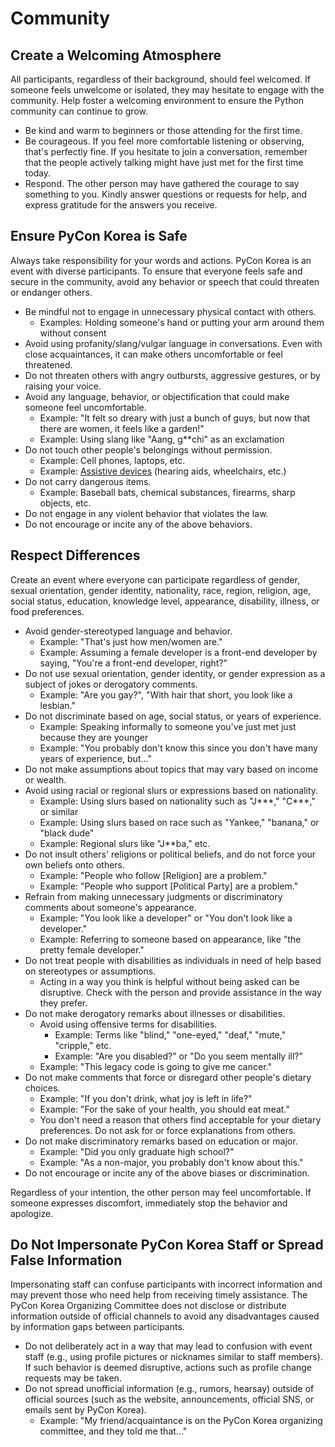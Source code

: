 # Community

## Create a Welcoming Atmosphere

All participants, regardless of their background, should feel welcomed. If someone feels unwelcome or isolated, they may hesitate to engage with the community. Help foster a welcoming environment to ensure the Python community can continue to grow.

- Be kind and warm to beginners or those attending for the first time.
- Be courageous. If you feel more comfortable listening or observing, that's perfectly fine. If you hesitate to join a conversation, remember that the people actively talking might have just met for the first time today.
- Respond. The other person may have gathered the courage to say something to you. Kindly answer questions or requests for help, and express gratitude for the answers you receive.

## Ensure PyCon Korea is Safe

Always take responsibility for your words and actions. PyCon Korea is an event with diverse participants. To ensure that everyone feels safe and secure in the community, avoid any behavior or speech that could threaten or endanger others.

- Be mindful not to engage in unnecessary physical contact with others.
  - Examples: Holding someone's hand or putting your arm around them without consent
- Avoid using profanity/slang/vulgar language in conversations. Even with close acquaintances, it can make others uncomfortable or feel threatened.
- Do not threaten others with angry outbursts, aggressive gestures, or by raising your voice.
- Avoid any language, behavior, or objectification that could make someone feel uncomfortable.
  - Example: "It felt so dreary with just a bunch of guys, but now that there are women, it feels like a garden!"
  - Example: Using slang like "Aang, g**chi" as an exclamation
- Do not touch other people's belongings without permission.
  - Example: Cell phones, laptops, etc.
  - Example: [Assistive devices](http://knat.go.kr/knw/home/knat_DB/my.html) (hearing aids, wheelchairs, etc.)
- Do not carry dangerous items.
  - Example: Baseball bats, chemical substances, firearms, sharp objects, etc.
- Do not engage in any violent behavior that violates the law.
- Do not encourage or incite any of the above behaviors.

## Respect Differences

Create an event where everyone can participate regardless of gender, sexual orientation, gender identity, nationality, race, region, religion, age, social status, education, knowledge level, appearance, disability, illness, or food preferences.

- Avoid gender-stereotyped language and behavior.
  - Example: "That's just how men/women are."
  - Example: Assuming a female developer is a front-end developer by saying, "You're a front-end developer, right?"
- Do not use sexual orientation, gender identity, or gender expression as a subject of jokes or derogatory comments.
  - Example: "Are you gay?", "With hair that short, you look like a lesbian."
- Do not discriminate based on age, social status, or years of experience.
  - Example: Speaking informally to someone you've just met just because they are younger
  - Example: "You probably don't know this since you don't have many years of experience, but..."
- Do not make assumptions about topics that may vary based on income or wealth.
- Avoid using racial or regional slurs or expressions based on nationality.
  - Example: Using slurs based on nationality such as "J***," "C***," or similar
  - Example: Using slurs based on race such as "Yankee," "banana," or "black dude"
  - Example: Regional slurs like "J**ba," etc.
- Do not insult others' religions or political beliefs, and do not force your own beliefs onto others.
  - Example: "People who follow [Religion] are a problem."
  - Example: "People who support [Political Party] are a problem."
- Refrain from making unnecessary judgments or discriminatory comments about someone's appearance.
  - Example: "You look like a developer" or "You don't look like a developer."
  - Example: Referring to someone based on appearance, like "the pretty female developer."
- Do not treat people with disabilities as individuals in need of help based on stereotypes or assumptions.
  - Acting in a way you think is helpful without being asked can be disruptive. Check with the person and provide assistance in the way they prefer.
- Do not make derogatory remarks about illnesses or disabilities.
  - Avoid using offensive terms for disabilities.
    - Example: Terms like "blind," "one-eyed," "deaf," "mute," "cripple," etc.
    - Example: "Are you disabled?" or "Do you seem mentally ill?"
  - Example: "This legacy code is going to give me cancer."
- Do not make comments that force or disregard other people's dietary choices.
  - Example: "If you don't drink, what joy is left in life?"
  - Example: "For the sake of your health, you should eat meat."
  - You don't need a reason that others find acceptable for your dietary preferences. Do not ask for or force explanations from others.
- Do not make discriminatory remarks based on education or major.
  - Example: "Did you only graduate high school?"
  - Example: "As a non-major, you probably don't know about this."
- Do not encourage or incite any of the above biases or discrimination.

Regardless of your intention, the other person may feel uncomfortable. If someone expresses discomfort, immediately stop the behavior and apologize.

## Do Not Impersonate PyCon Korea Staff or Spread False Information

Impersonating staff can confuse participants with incorrect information and may prevent those who need help from receiving timely assistance. The PyCon Korea Organizing Committee does not disclose or distribute information outside of official channels to avoid any disadvantages caused by information gaps between participants.

- Do not deliberately act in a way that may lead to confusion with event staff (e.g., using profile pictures or nicknames similar to staff members). If such behavior is deemed disruptive, actions such as profile change requests may be taken.
- Do not spread unofficial information (e.g., rumors, hearsay) outside of official sources (such as the website, announcements, official SNS, or emails sent by PyCon Korea).
  - Example: "My friend/acquaintance is on the PyCon Korea organizing committee, and they told me that…"